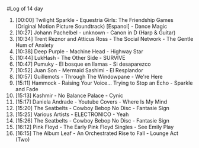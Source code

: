 #Log of 14 day

1. [00:00] Twilight Sparkle - Equestria Girls: The Friendship Games (Original Motion Picture Soundtrack) [Espanol] - Dance Magic
1. [10:27] Johann Pachelbel - unknown - Canon in D (Harp & Guitar)
1. [10:34] Trent Reznor and Atticus Ross - The Social Network - The Gentle Hum of Anxiety
1. [10:38] Deep Purple - Machine Head - Highway Star
1. [10:44] LukHash - The Other Side - SURVIVE
1. [10:47] Pumuky - El bosque en llamas - Si desaparezco
1. [10:52] Juan Son - Mermaid Sashimi - El Resplandor
1. [10:57] Guillemots - Through The Windowpane - We're Here
1. [15:11] Hammock - Raising Your Voice... Trying to Stop an Echo - Sparkle and Fade
1. [15:13] Kashmir - No Balance Palace - Cynic
1. [15:17] Daniela Andrade - Youtube Covers - Where Is My Mind
1. [15:20] The Seatbelts - Cowboy Bebop No Disc - Fantasie Sign
1. [15:25] Various Artists - ELECTRONICO - Yeah
1. [15:26] The Seatbelts - Cowboy Bebop No Disc - Fantasie Sign
1. [16:12] Pink Floyd - The Early Pink Floyd Singles - See Emily Play
1. [16:15] The Album Leaf - An Orchestrated Rise to Fall - Lounge Act (Two)
